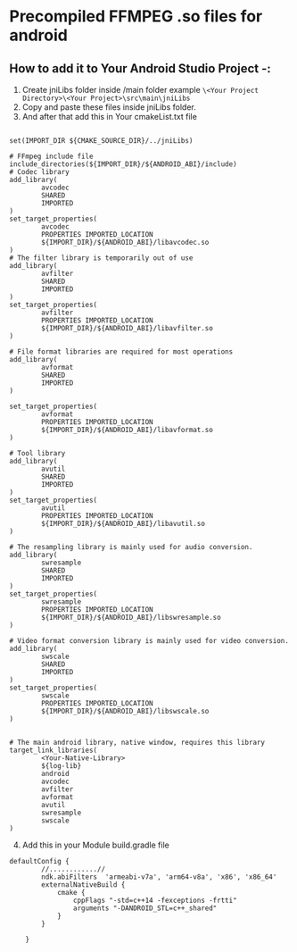 # Precompiled FFMPEG .so files for android 

## How to add it to Your Android Studio Project -:
1. Create jniLibs folder inside /main folder example  ``\<Your Project Directory>\<Your Project>\src\main\jniLibs``
2. Copy and paste these files inside jniLibs folder.
3. And after that add this in Your cmakeList.txt file

```

set(IMPORT_DIR ${CMAKE_SOURCE_DIR}/../jniLibs)

# FFmpeg include file
include_directories(${IMPORT_DIR}/${ANDROID_ABI}/include)
# Codec library
add_library(
        avcodec
        SHARED
        IMPORTED
)
set_target_properties(
        avcodec
        PROPERTIES IMPORTED_LOCATION
        ${IMPORT_DIR}/${ANDROID_ABI}/libavcodec.so
)
# The filter library is temporarily out of use
add_library(
        avfilter
        SHARED
        IMPORTED
)
set_target_properties(
        avfilter
        PROPERTIES IMPORTED_LOCATION
        ${IMPORT_DIR}/${ANDROID_ABI}/libavfilter.so
)

# File format libraries are required for most operations
add_library(
        avformat
        SHARED
        IMPORTED
)

set_target_properties(
        avformat
        PROPERTIES IMPORTED_LOCATION
        ${IMPORT_DIR}/${ANDROID_ABI}/libavformat.so
)

# Tool library
add_library(
        avutil
        SHARED
        IMPORTED
)
set_target_properties(
        avutil
        PROPERTIES IMPORTED_LOCATION
        ${IMPORT_DIR}/${ANDROID_ABI}/libavutil.so
)

# The resampling library is mainly used for audio conversion.
add_library(
        swresample
        SHARED
        IMPORTED
)
set_target_properties(
        swresample
        PROPERTIES IMPORTED_LOCATION
        ${IMPORT_DIR}/${ANDROID_ABI}/libswresample.so
)

# Video format conversion library is mainly used for video conversion.
add_library(
        swscale
        SHARED
        IMPORTED
)
set_target_properties(
        swscale
        PROPERTIES IMPORTED_LOCATION
        ${IMPORT_DIR}/${ANDROID_ABI}/libswscale.so
)


# The main android library, native window, requires this library
target_link_libraries(
        <Your-Native-Library>
        ${log-lib}
        android
        avcodec
        avfilter
        avformat
        avutil
        swresample
        swscale
)
```
4. Add this in your Module build.gradle file
```
defaultConfig {
        //............//
        ndk.abiFilters  'armeabi-v7a', 'arm64-v8a', 'x86', 'x86_64'
        externalNativeBuild {
            cmake {
                cppFlags "-std=c++14 -fexceptions -frtti"
                arguments "-DANDROID_STL=c++_shared"
            }
        }

    }
```

